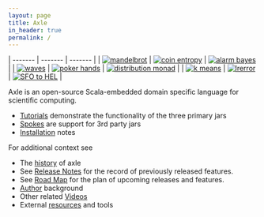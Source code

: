 ```yaml
---
layout: page
title: Axle
in_header: true
permalink: /
---
```


| ------- | ------- | ------- |
| [![mandelbrot](/tutorial/images/mandelbrot.png)](/tutorial/mandelbrot/) | [![coin entropy](/tutorial/images/coinentropy.svg)](/tutorial/entropy_biased_coin/) | [![alarm bayes](/tutorial/images/alarmbayes.svg)](/tutorial/bayesian_networks/) |
| [![waves](/tutorial/images/waves.svg)](/tutorial/plots/) | [![poker hands](/tutorial/images/pokerhands.svg)](/tutorial/poker/) | [![distribution monad](/tutorial/images/distributionMonad.svg)](/tutorial/two_dice/) |
| [![k means](/tutorial/images/kmeans.svg)](/tutorial/cluster_irises_k_means/) | [![lrerror](/tutorial/images/lrerror.svg)](/tutorial/linear_regression/) | [![SFO to HEL](/tutorial/images/sfo_hel_small.png)](/tutorial/geo_coordinates/) |

Axle is an open-source Scala-embedded domain specific language for scientific computing.

* [Tutorials](/tutorial/) demonstrate the functionality of the three primary jars
* [Spokes](/spokes/) are support for 3rd party jars
* [Installation](/tutorial/installation/) notes

For additional context see

* The [history](/history/) of axle
* See [Release Notes](/release_notes/) for the record of previously released features.
* See [Road Map](/road_map/) for the plan of upcoming releases and features.
* [Author](/author/) background
* Other related [Videos](/videos/)
* External [resources](/resources/) and tools
